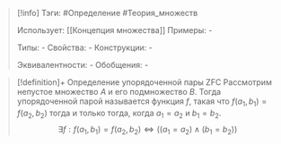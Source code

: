 > [!info]
> Тэги: #Определение #Теория_множеств 
> 
> Использует: [[Концепция множества]]
> Примеры: *-*
> 
> Типы: *-*
> Свойства: *-*
> Конструкции: *-*
> 
> Эквивалентности: *-*
> Обобщения: *-*

> [!definition]+ Определение упорядоченной пары ZFC
> Рассмотрим непустое множество $A$ и его подмножество $B$.  Тогда упорядоченной парой называется функция $f$, такая что $f(a_1,b_1) = f(a_2,b_2)$ тогда и только тогда, когда $a_1 = a_2$ и $b_1 = b_2$. 
> $$\exists f: f(a_1,b_1) = f(a_2,b_2) \Leftrightarrow \big((a_1 = a_2) \wedge (b_1 = b_2)\big)$$